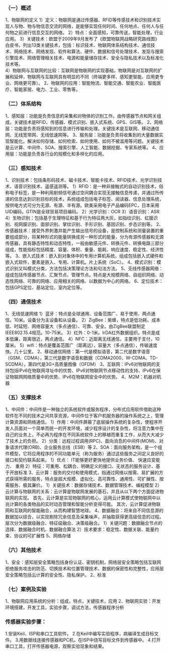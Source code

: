 ### （一）概述

1、物联网的定义
1）定义：物联网是通过传感器、RFID等传感技术和识别技术实现人与物、物与物信息交流的网络，是能够实现任何时间、任何地点、任何人与任何物之前进行信息交互的网络。
2）特点：全面感知，可靠传送，智能处理，行业应用。
3）关键技术：欧盟于2009年9月发布了《欧盟物联网战略研究路线图》白皮书，列出13类关键技术，包括：标识技术、物联网体系结构技术、通信技术、网络技术、网络发现、软件和算法、硬件、数据和信号处理技术、发现与搜索引擎技术、网络管理相关技术、电源和能量储存技术、安全与隐私技术以及标准化技术等。  
4）物联网与互联网的比较：互联网是物联网的实现基础，物联网是对互联网的扩展和延伸，物联网与互联网具有明显的不同（终端更多样、感知更智能、应用更专业、网络更可靠）。
2、物联网的应用：智能物流、智能交通、智能农业、智能医疗、智能家居、电力、工业、零售等。

### （二）体系结构

1、感知层：功能是负责信息的采集和对物体的识别工作。由传感器节点和网关组成，关键技术是RFID、传感器、模式识别、嵌入式系统、GPS、GIS等。
2、网络层：功能是负责将感知到的信息进行传输和处理。关键技术是互联网、移动通信网、无线宽带网、无线低速网等。
3、服务层：功能是负责将收集到的大量数据实现智能化。解决如何存储、如何检索、如何使用、如何不被滥用等问题。关键技术是云计算、中间件、SOA、搜索引擎、人工智能、数据挖掘、专家系统等。
4、应用层：功能是负责各行业的规模化和多样化的应用。

### （三）感知技术

1、识别技术：包括条形码技术、磁卡技术、智能卡技术、RFID技术、光学识别技术、语音识别技术、遥感遥测等。
1）RFID：是一种非接触式的自动识别技术，俗称电子标签，是一种利用射频信号通过空间耦合实现无接触信息传递，并通过所传递的信息达到识别目标的技术，系统组成包括电子标签、阅读器、信息处理系统，按供电方式可分为无源、有源、半有源。欧美采用电子产品编码EPC，日本采用UID编码，GTIN是全球贸易项目编码。
2）光学识别：OCR
3）语音识别：ASR
4）生物识别：包括基于生理特征和基于行为特征两大灰，如指纹识别、虹膜识别、视网膜识别、面部识别、掌纹识别、手形识别、基因识别、步态识别等。
2、传感器技术：接受外界刺激并能产生输出信号的设备，是控制系统和测量装置的重要组成部分，将某种形式的能量转换成另一种形式的能量，分为有源传感器和无源传感器，具有静态特性和动态特性，一般由敏感元件、转换元件、转换电路三部分组成，性能指标包括精度、容量、体积、重量、能耗、响应速度、稳定性、经济性等。
3、嵌入式技术：嵌入到对象体中的专用计算机系统，组成包括嵌入式硬件和嵌入式软件，要素是嵌入、专用、计算机。片上系统（SoC）。 
4、模式识别：模式识别又叫模式分类，方法包括决策理论方法和句法方法。
5、无线传感器网络：组成包括传感器节点、汇聚节点、管理节点。特点是大规模网络、自组织网络、动态性网络、可靠的网络、应用相关的网络、以数据为中心的网络。
6、定位技术：包括GPS定位、基站定位、室内定位等。

### （四）通信技术

1、无线低速网络
1）蓝牙：特点是全球通用、设备范围广、易于使用、两点通信。10米。设备分为主设备和从设备。
2）ZigBee：紫蜂，特点是低功耗、成本低、时延短、网络容量大（多点通信）、可靠、安全。由ZigBee联盟制定IEEE802.15.4规范。10-75米。 3）红外：0-1米。IrDA红外数据组织。特点是成本低廉，距离很近，两点通信。
4）NFC：近距离无线通信，主要用于支付，10厘米。
5）wifi：特点是覆盖范围广（距离远），容量大（多点通信），传输速度快。几十公里。
2、移动通信网络：第一代是模拟语音，第二代是数字语音（GSM、CDMA），第三代是数字语音和数据（CDMA2000、W-CDMA、TD-SCDMA），第四代是3G+高质量图像（OFDM）
3、互联网：IPv6对物联网的支持包括IPv6在物联网寻址中的优势、IPv6对物联网节点移动性的支持、IPv6在保证物联网网络质量中的优势、IPv6在物联网安全中的优势。
4、M2M：机器对机器

### （五）支撑技术

1、中间件：中间件是一种独立的系统软件或服务程序，分布式应用软件借助这种软件在不同的技术之间共享资源，中间件位于客户机服务器的操作系统之上，管理计算资源和网络通信。
1）作用：中间件屏蔽了底层操作系统的复杂性，使程序开发人员面对一个简单而统一的开发环境，减少程序设计的复杂性，将注意力集中在自己的业务上，不必再为程序在不同系统软件上的移植而重复工作，从而大大减少了技术上的负担。
2）分类：远程过程调用(RPC)、面向消息的中间件(MOM)、对象请求代理(ORB)、企业服务总线（ESB）等
2、SOA：面向服务架构，是一个组件模型，它将应用程序的不同功能单元（称为服务）通过这些服务之间定义良好的接口和契约联系起来。
1）优点：
IT能够更好更快地提供业务价值、
快速应变能力、
重用 
2）特征：可重用、松耦合、明确定义的接口、无状态的服务设计、基于开放标准
3、云计算：服务的交付和使用模式，指通过网络以按需、易扩展的方式获得所需的服务，特点是超大规模、虚拟化、高可靠性、通用性、可扩展性、按需服务、极其廉价。
1）关键技术：数据存储技术、数据管理技术、编程模型
2）云计算与物联网的关系：云计算是物联网发展的基石，并且从以下两个方面促进物联网的实现。
   首先，云计算是实现物联网的核心，运用云计算模式使物联网中以兆计算的各类物品的实时动态管理和智能分析变得可能。
   其次，云计算促进物联网和互联网的智能融合，从而构建智慧地球。 
4、数据融合：将来自不同信息源的数据加以综合，以实现剔除冗余信息及采集噪声，并抽取获得更高级信息的过程。层次分为数据级融合、特征级融合、决策级融合。
1）关键问题：数据融合节点的选择、数据融合时机、数据融合算法
2）技术要求：稳定性、数据关联、能量约束、协议的可扩展性
5、网络存储 

### （六）其他技术

1、安全：感知层安全策略包括身份认证、密钥机制，网络层安全策略包括互联网拒绝服务攻击的防范、切换技术和位置管理技术、数据的保密性和完整性，应用层安全策略包括云计算的安全性、隐私保护。
2、标准

### （七）案例及实验

1、物联网应用系统的分析：组成，特点，关键技术，应用
2、物联网实验：开发环境搭建，开发工具，实验步骤，调试方法，传感器程序分析



### 传感器实验步骤：

1.安装Keil、ISP和串口工具软件。
2.在Keil中编写实验程序，病编译生成目标文件。
3.用数据线连接传感器和PC机，在ISP中烧写目标文件到传感器中。
4.打开串口工具，打开传感器电源，观察实验现象和结果。